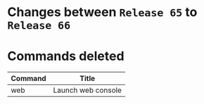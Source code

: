 # Changes between `Release 65` to `Release 66`

# Commands deleted

| Command | Title              |
|---------|--------------------|
| web     | Launch web console |



